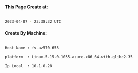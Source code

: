
   
#### This Page Create at:

```bash

2023-04-07 - 23:38:32 UTC

```

#### Create By Machine:

```bash

Host Name : fv-az570-653

platform  : Linux-5.15.0-1035-azure-x86_64-with-glibc2.35

Ip Local  : 10.1.0.28

```

